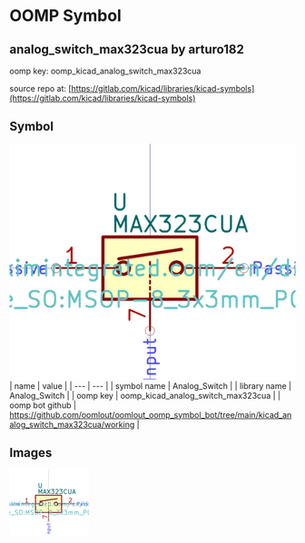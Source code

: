 # OOMP Symbol  
## analog_switch_max323cua  by arturo182  
  
oomp key: oomp_kicad_analog_switch_max323cua  
  
source repo at: [https://gitlab.com/kicad/libraries/kicad-symbols](https://gitlab.com/kicad/libraries/kicad-symbols)  
## Symbol  
  
[![working.png](working_600.png)](working.png)  
| name | value | 
| --- | --- | 
| symbol name | Analog_Switch | 
| library name | Analog_Switch | 
| oomp key | oomp_kicad_analog_switch_max323cua | 
| oomp bot github | https://github.com/oomlout/oomlout_oomp_symbol_bot/tree/main/kicad_analog_switch_max323cua/working | 
## Images  
  
[![working.png](working_140.png)](working.png)  
